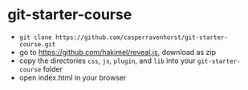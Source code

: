 git-starter-course
==================

* `git clone https://github.com/casperravenhorst/git-starter-course.git`
* go to https://github.com/hakimel/reveal.js, download as zip
* copy the directories `css`, `js`, `plugin`, and `lib` into your `git-starter-course` folder
* open index.html in your browser
